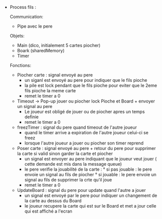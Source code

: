 * Process fils :

  Communication:
    
    - Pipe avec le pere
    
  Objets:
    - Main (dico, initialement 5 cartes piocher)
    - Boark (sharedMemory)
    - Timer
  
  Fonctions:
    - Piocher carte : signal envoyé au pere
      * un siganl est envoyé au pere pour indiquer que le fils pioche
      * la pile est lock pendant que le fils pioche pour eviter que le 2eme fils pioche la meme carte
      * remet le timer a 0
    - Timeout -> Pop-up jouer ou piocher lock Pioche et Board + envoyer un signal au pere
      * Le joueur est obligé de jouer ou de piocher apres un temps definie
      * remet le timer a 0
    - freezTimer : signal du pere quand timeout de l'autre joueur
      * quand le timer arrive a expiration de l'autre joueur celui-ci se freez
      * lorsque l'autre joueur a jouer ou piocher son timer reprend
    - Poser carte : signal envoyé au pere + retour du pere pour supprimer la carte si valid sinon garder la carte et piocher
      * un signal est envoyer au pere indiquant que le joueur veut jouer ( cette demande est mis dans la message queue)
      * le pere verifie la jouabilité de la carte : 
                                                    ° si pas jouable : le pere envoie un signal au fils de piocher
                                                    ° si jouable : le pere envoie un signal au fils de supprimer la crte qu'il joue
      * remet le timer a 0
    - UpdateBoard : signal du pere pour update quand l'autre a jouer
      * un signal est envoyé par le pere pour indiquer un changement de la carte au dessus du Board
      * le joueur recupere la carte qui est sur le Board et met a jour celle qui est affiché a l'ecran
